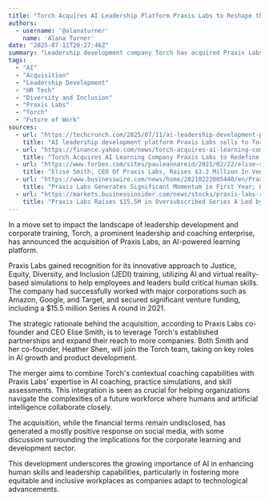 ```yaml
---
title: "Torch Acquires AI Leadership Platform Praxis Labs to Reshape the Future of Work"
authors:
  - username: '@alanaturner'
    name: 'Alana Turner'
date: "2025-07-11T20:27:46Z"
summary: "Leadership development company Torch has acquired Praxis Labs, a platform using AI and VR for diversity and inclusion training. The merger aims to combine their strengths to prepare companies for the evolving human-AI workforce."
tags:
  - "AI"
  - "Acquisition"
  - "Leadership Development"
  - "HR Tech"
  - "Diversity and Inclusion"
  - "Praxis Labs"
  - "Torch"
  - "Future of Work"
sources:
  - url: "https://techcrunch.com/2025/07/11/ai-leadership-development-platform-praxis-labs-sells-to-torch/"
    title: "AI leadership development platform Praxis Labs sells to Torch"
  - url: "https://finance.yahoo.com/news/torch-acquires-ai-learning-company-130000811.html"
    title: "Torch Acquires AI Learning Company Praxis Labs to Redefine Coaching as a Catalyst for Organizational Change"
  - url: "https://www.forbes.com/sites/pauleannareid/2021/02/22/elise-smith-ceo-of-praxis-labs-raises-32-million-in-venture-capital-to-help-bring-forth-more-conscious-leaders-using-virtual-reality/"
    title: "Elise Smith, CEO Of Praxis Labs, Raises $3.2 Million In Venture Capital to Help Bring Forth More Conscious Leaders Using Virtual Reality"
  - url: "https://www.businesswire.com/news/home/20210222005440/en/Praxis-Labs-Generates-Significant-Momentum-in-First-Year-Launches-Key-Partnerships-Ahead-of-First-Ever-VR-Based-Diversity-and-Inclusion-Learning-Platform-Public-Launch"
    title: "Praxis Labs Generates Significant Momentum in First Year; Launches Key Partnerships Ahead of First Ever VR-Based Diversity and Inclusion Learning Platform Public Launch"
  - url: "https://markets.businessinsider.com/news/stocks/praxis-labs-raises-15-5m-in-oversubscribed-series-a-led-by-norwest-venture-partners-and-emerson-collective-1030877350"
    title: "Praxis Labs Raises $15.5M in Oversubscribed Series A Led by Norwest Venture Partners and Emerson Collective"
---
```


In a move set to impact the landscape of leadership development and corporate training, Torch, a prominent leadership and coaching enterprise, has announced the acquisition of Praxis Labs, an AI-powered learning platform.

Praxis Labs gained recognition for its innovative approach to Justice, Equity, Diversity, and Inclusion (JEDI) training, utilizing AI and virtual reality-based simulations to help employees and leaders build critical human skills. The company had successfully worked with major corporations such as Amazon, Google, and Target, and secured significant venture funding, including a $15.5 million Series A round in 2021.

The strategic rationale behind the acquisition, according to Praxis Labs co-founder and CEO Elise Smith, is to leverage Torch's established partnerships and expand their reach to more companies. Both Smith and her co-founder, Heather Shen, will join the Torch team, taking on key roles in AI growth and product development.

The merger aims to combine Torch's contextual coaching capabilities with Praxis Labs' expertise in AI coaching, practice simulations, and skill assessments. This integration is seen as crucial for helping organizations navigate the complexities of a future workforce where humans and artificial intelligence collaborate closely.

The acquisition, while the financial terms remain undisclosed, has generated a mostly positive response on social media, with some discussion surrounding the implications for the corporate learning and development sector.

This development underscores the growing importance of AI in enhancing human skills and leadership capabilities, particularly in fostering more equitable and inclusive workplaces as companies adapt to technological advancements.
